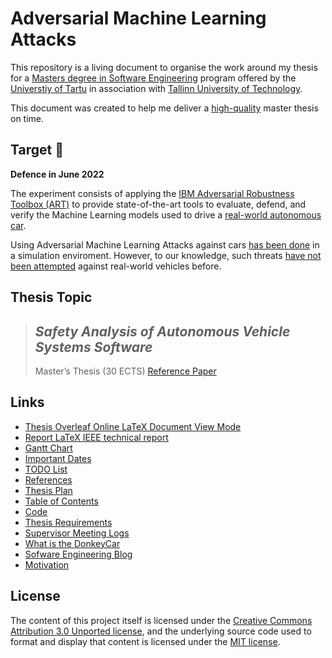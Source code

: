 # Adversarial Machine Learning Attacks

This repository is a living document to organise the work around my thesis for a [Masters degree in Software Engineering](https://www.cs.ut.ee/en/studying/software-engineering-msc) program offered by the [Universtiy of Tartu](https://en.wikipedia.org/wiki/University_of_Tartu) in association with [Tallinn University of Technology](https://en.wikipedia.org/wiki/Tallinn_University_of_Technology).

This document was created to help me deliver a [high-quality](https://www.cs.ut.ee/sites/default/files/cs/guidelines_for_graduationtheses_atut_iofcs_2017.pdf) master thesis on time.

## Target 🎯
**Defence in June 2022** 

The experiment consists of applying the [IBM Adversarial Robustness Toolbox (ART)](https://adversarial-robustness-toolbox.org/) to provide state-of-the-art tools to evaluate, defend, and verify the Machine Learning models used to drive a [real-world autonomous car](https://softwareengineering.netlify.app/donkey-car/).

Using Adversarial Machine Learning Attacks against cars [has been done](https://link.springer.com/chapter/10.1007%2F978-3-030-83903-1_14) in a simulation enviroment. However, to our knowledge, such threats [have not been attempted](./references/README.md) against real-world vehicles before.


## Thesis Topic

> ## *Safety Analysis of Autonomous Vehicle Systems Software*
> Master’s Thesis (30 ECTS) [Reference Paper](https://sep.cs.ut.ee/Main/StudentProjects2021#Pfahl2)

## Links

* [Thesis Overleaf Online LaTeX Document View Mode](https://www.overleaf.com/read/hvmfscbftgzp)
* [Report LaTeX IEEE technical report](https://www.overleaf.com/read/wjqmwdnphgqs)
* [Gantt Chart](https://sharing.clickup.com/g/h/q5w3e-61/e4eb0ae7475178f)
* [Important Dates](important-dates/README.md)
* [TODO List](todo/README.md)
* [References](references/README.md)
* [Thesis Plan](thesis-plan/README.md)
* [Table of Contents](table-of-contents/README.md)
* [Code](code/README.md)
* [Thesis Requirements](requirements/README.md)
* [Supervisor Meeting Logs](supervisor-meetings-logs/README.md)
* [What is the DonkeyCar](https://softwareengineering.netlify.app/donkey-car)
* [Sofware Engineering Blog](https://softwareengineering.netlify.app/)
* [Motivation](motivation/README.md)

## License

The content of this project itself is licensed under the [Creative Commons Attribution 3.0 Unported license](https://creativecommons.org/licenses/by/3.0/), and the underlying source code used to format and display that content is licensed under the [MIT license](LICENSE.md).